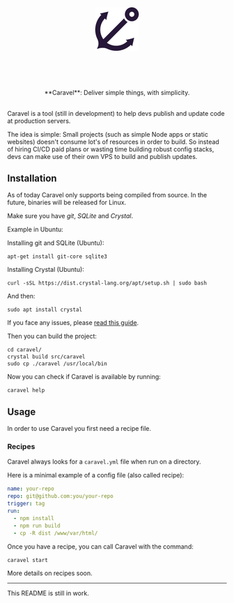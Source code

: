 <p align="center">
  <br>
  <br>
  <img src="logo.svg" width="100" style="margin: 50px 0">
  <br>
  <br>
  <br>
  **Caravel**: Deliver simple things, with simplicity.
  <br>
  <br>
</p>

Caravel is a tool (still in development) to help devs publish and update code at production servers.

The idea is simple: Small projects (such as simple Node apps or static websites) doesn't consume lot's of resources in order to build. So instead of hiring CI/CD paid plans or wasting time building robust config stacks, devs can make use of their own VPS to build and publish updates.

## Installation

As of today Caravel only supports being compiled from source. In the future, binaries will be released for Linux.

Make sure you have *git*, *SQLite* and *Crystal*.

Example in Ubuntu:

Installing git and SQLite (Ubuntu):

```
apt-get install git-core sqlite3 
```

Installing Crystal (Ubuntu):

```
curl -sSL https://dist.crystal-lang.org/apt/setup.sh | sudo bash
```

And then:

```
sudo apt install crystal
```

If you face any issues, please [read this guide](https://crystal-lang.org/reference/installation/).


Then you can build the project:

```
cd caravel/
crystal build src/caravel
sudo cp ./caravel /usr/local/bin
```

Now you can check if Caravel is available by running:

```
caravel help
```

## Usage

In order to use Caravel you first need a recipe file.

### Recipes

Caravel always looks for a `caravel.yml` file when run on a directory.

Here is a minimal example of a config file (also called recipe):

```yaml
name: your-repo
repo: git@github.com:you/your-repo
trigger: tag
run:
  - npm install
  - npm run build
  - cp -R dist /www/var/html/
```

Once you have a recipe, you can call Caravel with the command:
```
caravel start
```

More details on recipes soon.

----

This README is still in work.
